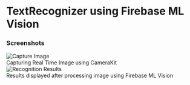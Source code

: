 # TextRecognizer using Firebase ML Vision

### Screenshots
![Capture Image](https://imgur.com/IOpklv7.jpg "Capturing Real Time Image using CameraKit") <br> Capturing Real Time Image using CameraKit<br>
![Recognition Results](https://imgur.com/2NZk85G.jpg "Results displayed after processing image using Firebase ML Vision")<br>
Results displayed after processing image using Firebase ML Vision<br>

